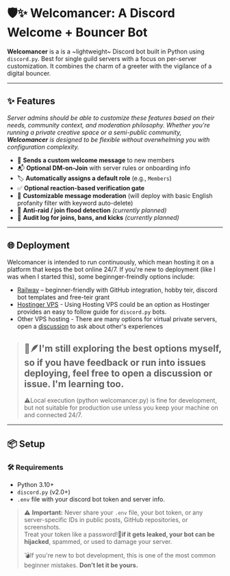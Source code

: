 # 🛡️✨ Welcomancer: A Discord Welcome + Bouncer Bot

**Welcomancer** is a is a ~lightweight~ Discord bot built in Python using `discord.py`. Best for single guild servers with a focus on per-server customization. It combines the charm of a greeter with the vigilance of a digital bouncer.

---

## ✨ Features

*Server admins should be able to customize these features based on their needs, community context, and moderation philosophy. Whether you're running a private creative space or a semi-public community, **Welcomancer** is designed to be flexible without overwhelming you with configuration complexity.*

- 👋 **Sends a custom welcome message** to new members  
- 📬 **Optional DM-on-Join** with server rules or onboarding info  
- 🏷️ **Automatically assigns a default role** (e.g., `Members`)  
- ✅ **Optional reaction-based verification gate**  
- 🧼 **Customizable message moderation** (will deploy with basic English profanity filter with keyword auto-delete)  
- 🚷 **Anti-raid / join flood detection** *(currently planned)*  
- 📜 **Audit log for joins, bans, and kicks** *(currently planned)*
  
---
## 🌐 Deployment
Welcomancer is intended to run continuously, which mean hosting it on a platform that keeps the bot online 24/7. 
If you're new to deployment (like I was when I started this), some beginnger-freindly options include:

- [Railway](https://railway.com/pricing) – beginner-friendly with GitHub integration, hobby teir, discord bot templates and free-teir grant
- [Hostinger VPS](https://www.hostinger.com/tutorials/how-to-host-discord-bot) - Using Hosting VPS could be an option as Hostinger provides an easy to follow guide for `discord.py` bots. 
- Other VPS hosting - There are many options for virtual private servers, open a [discussion](https://github.com/SemanticAntelope/Welcomancer-bot/discussions/categories/general-discussion-about-welcomancer) to ask about other's experiences
>🐾🪶I'm still exploring the best options myself, so if you have feedback or run into issues deploying, feel free to open a discussion or issue. I'm learning too.
> ---
>⚠️Local execution (python welcomancer.py) is fine for development, but not suitable for production use unless you keep your machine on and connected 24/7.


---
## 📦 Setup

### 🛠️ Requirements

- Python 3.10+
- `discord.py` (v2.0+)
- `.env` file with your discord bot token and server info.


> ⚠️ **Important:** Never share your `.env` file, your bot token, or any server-specific IDs in public posts, GitHub repositories, or screenshots.  
> Treat your token like a password!🔐**if it gets leaked, your bot can be hijacked**, spammed, or used to damage your server.  
> 
> 💣If you're new to bot development, this is one of the most common beginner mistakes. **Don’t let it be yours.**
